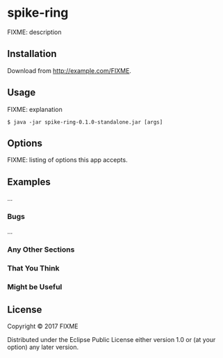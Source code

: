 # spike-ring

FIXME: description

## Installation

Download from http://example.com/FIXME.

## Usage

FIXME: explanation

    $ java -jar spike-ring-0.1.0-standalone.jar [args]

## Options

FIXME: listing of options this app accepts.

## Examples

...

### Bugs

...

### Any Other Sections
### That You Think
### Might be Useful

## License

Copyright © 2017 FIXME

Distributed under the Eclipse Public License either version 1.0 or (at
your option) any later version.
